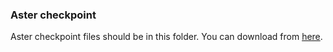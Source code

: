### Aster checkpoint 
Aster checkpoint files should be in this folder. You can download from [here](https://drive.google.com/drive/folders/1Wlq0GSlm06rB_Mk9eL5JccaL57_JU3jO?usp=sharing). 